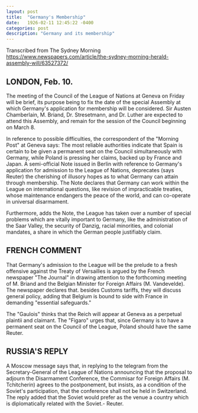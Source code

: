 ```yaml
---
layout: post
title:  "Germany's Membership"
date:   1926-02-11 12:45:22 -0400
categories: post
description: "Germany and its membership"
---
```


Transcribed from The Sydney Morning
https://www.newspapers.com/article/the-sydney-morning-herald-assembly-will/63527372/

## LONDON, Feb. 10.
The meeting of the Council of the League of Nations at Geneva on Friday will be brief, its purpose being to fix the date of the special Assembly at which Germany's application for membership will be considered. Sir Austen Chamberlain, M. Briand, Dr. Stresetmann, and Dr. Luther are expected to attend this Assembly, and remain for the session of the Council beginning on March 8. 

In reference to possible difficulties, the correspondent of the "Morning Post" at Geneva says: The most reliable authorities indicate that Spain is certain to be given a permanent seat on the Council simultaneously with Germany, while Poland is pressing her claims, backed up by France and Japan. A semi-official Note issued in Berlin with reference to Germany's application for admission to the League of Nations, deprecates (says Reuter) the cherishing of illusory hopes as to what Germany can attain through membership. The Note declares that Germany can work within the League on international questions, like revision of impracticable treaties, whose maintenance endangers the peace of the world, and can co-operate in universal disarmament. 

Furthermore, adds the Note, the League has taken over a number of special problems which are vitally important to Germany, like the administration of the Saar Valley, the security of Danzig, racial minorities, and colonial mandates, a share in which the German people justifiably claim.

## FRENCH COMMENT

That Germany's admission to the League will be the prelude to a fresh offensive against the Treaty of Versailles is argued by the French newspaper "The Journal" in drawing attention to the forthcoming meeting of M. Briand and the Belgian Minister for Foreign Affairs (M. Vandevelde). The newspaper declares that. besides Customs tariffs, they will discuss general policy, adding that Belgium is bound to side with France in demanding "essential safeguards." 

The "Gaulois" thinks that the Reich will appear at Geneva as a perpetual plaintii and claimant.
The "Figaro" urges that, since Germany is to have a permanent seat on the Council of the League, Poland should have the same Reuter.

## RUSSIA'S REPLY

A Moscow message says that, in replying to the telegram from the Secretary-General of the League of Nations announcing that the proposal to adjourn the Disarmament Conference, the Commisar for Foreign Affairs (M. Tchitcherin) agrees to the postponement, but insists, as a condition of the Soviet's participation, that the conference shall not be held in Switzerland. The reply added that the Soviet would prefer as the venue a country which is diplomatically related with the Soviet.- Reuter.